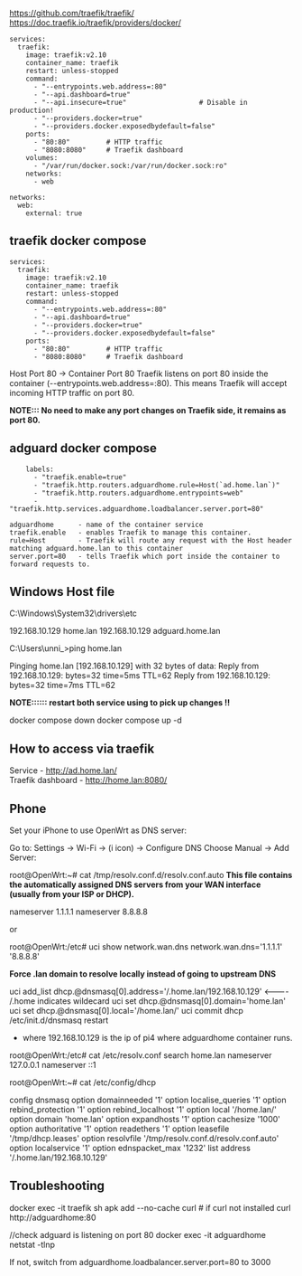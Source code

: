 
https://github.com/traefik/traefik/<br/>
https://doc.traefik.io/traefik/providers/docker/

```
services:
  traefik:
    image: traefik:v2.10
    container_name: traefik
    restart: unless-stopped
    command:
      - "--entrypoints.web.address=:80"
      - "--api.dashboard=true"
      - "--api.insecure=true"                  # Disable in production!
      - "--providers.docker=true"
      - "--providers.docker.exposedbydefault=false"
    ports:
      - "80:80"         # HTTP traffic
      - "8080:8080"     # Traefik dashboard
    volumes:
      - "/var/run/docker.sock:/var/run/docker.sock:ro"
    networks:
      - web

networks:
  web:
    external: true
```

## traefik docker compose
```
services:
  traefik:
    image: traefik:v2.10
    container_name: traefik
    restart: unless-stopped
    command:
      - "--entrypoints.web.address=:80"
      - "--api.dashboard=true"
      - "--providers.docker=true"
      - "--providers.docker.exposedbydefault=false"
    ports:
      - "80:80"         # HTTP traffic
      - "8080:8080"     # Traefik dashboard
```
Host Port 80 → Container Port 80
Traefik listens on port 80 inside the container (--entrypoints.web.address=:80).
This means Traefik will accept incoming HTTP traffic on port 80.

**NOTE::: No need to make any port changes on Traefik side, it remains as port 80.**

## adguard docker compose
```
    labels:
      - "traefik.enable=true"
      - "traefik.http.routers.adguardhome.rule=Host(`ad.home.lan`)"
      - "traefik.http.routers.adguardhome.entrypoints=web"
      - "traefik.http.services.adguardhome.loadbalancer.server.port=80"

adguardhome      - name of the container service
traefik.enable   - enables Traefik to manage this container.
rule=Host        - Traefik will route any request with the Host header matching adguard.home.lan to this container
server.port=80   - tells Traefik which port inside the container to forward requests to.
```
## Windows Host file

C:\Windows\System32\drivers\etc

192.168.10.129 home.lan
192.168.10.129 adguard.home.lan

C:\Users\unni_>ping home.lan

Pinging home.lan [192.168.10.129] with 32 bytes of data:
Reply from 192.168.10.129: bytes=32 time=5ms TTL=62
Reply from 192.168.10.129: bytes=32 time=7ms TTL=62


**NOTE:::::: restart both service using to pick up changes !!**

 docker compose down
 docker compose up -d

## How to access via traefik
Service - http://ad.home.lan/ <br/>
Traefik dashboard - http://home.lan:8080/      

## Phone 
Set your iPhone to use OpenWrt as DNS server:

Go to: Settings → Wi-Fi → (i icon) → Configure DNS
Choose Manual → Add Server: <IP of OpenWrt router = 10.0.0.110>

root@OpenWrt:~# cat /tmp/resolv.conf.d/resolv.conf.auto
**This file contains the automatically assigned DNS servers from your WAN interface (usually from your ISP or DHCP).**

nameserver 1.1.1.1
nameserver 8.8.8.8

or

root@OpenWrt:/etc# uci show network.wan.dns
network.wan.dns='1.1.1.1' '8.8.8.8'


**Force .lan domain to resolve locally instead of going to upstream DNS**

uci add_list dhcp.@dnsmasq[0].address='/.home.lan/192.168.10.129'                  <---- /.home indicates wildecard
uci set dhcp.@dnsmasq[0].domain='home.lan'
uci set dhcp.@dnsmasq[0].local='/home.lan/'
uci commit dhcp
/etc/init.d/dnsmasq restart

- where 192.168.10.129 is the ip of pi4 where adguardhome container runs.

root@OpenWrt:/etc# cat /etc/resolv.conf
search home.lan
nameserver 127.0.0.1
nameserver ::1

root@OpenWrt:~# cat /etc/config/dhcp

config dnsmasq
        option domainneeded '1'
        option localise_queries '1'
        option rebind_protection '1'
        option rebind_localhost '1'
        option local '/home.lan/'
        option domain 'home.lan'
        option expandhosts '1'
        option cachesize '1000'
        option authoritative '1'
        option readethers '1'
        option leasefile '/tmp/dhcp.leases'
        option resolvfile '/tmp/resolv.conf.d/resolv.conf.auto'
        option localservice '1'
        option ednspacket_max '1232'
        list address '/.home.lan/192.168.10.129'

## Troubleshooting

docker exec -it traefik sh
apk add --no-cache curl  # if curl not installed
curl http://adguardhome:80

//check adguard is listening on port 80
docker exec -it adguardhome netstat -tlnp

If not, switch from adguardhome.loadbalancer.server.port=80 to 3000






